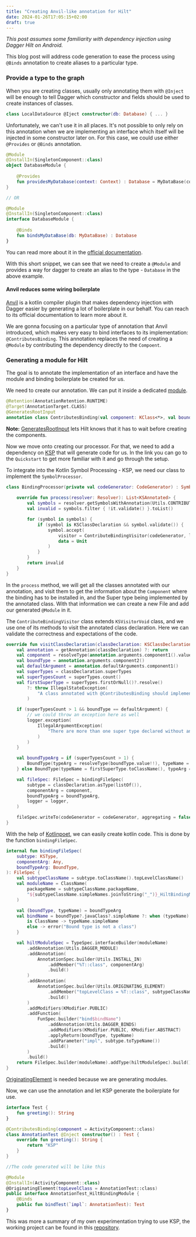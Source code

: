 ```yaml
---
title: "Creating Anvil-like annotation for Hilt"
date: 2024-01-26T17:05:15+02:00
draft: true
---
```


_This post assumes some familiarity with dependency injection using Dagger Hilt on Android._

This blog post will address code generation to ease the process using `@Binds` annotation to create aliases to a particular type.

### Provide a type to the graph

When you are creating classes, usually only annotating them with `@Inject` will be enough to tell Dagger which constructor and fields should be used to create instances of classes.

```kotlin
class LocalDataSource @Iject constructor(db: Database) { ... }
```

Unfortunately, we can't use it in all places. It's not possible to only rely on this annotation when we are implementing an interface which itself will be injected in some constructor later on. For this case, we could use either `@Provides` or `@Binds` annotation.

```kotlin
@Module
@InstallIn(SingletonComponent::class)
object DatabaseModule {
    
    @Provides
    fun providesMyDatabase(context: Context) : Database = MyDataBase(context)
}

// OR

@Module
@InstallIn(SingletonComponent::class)
interface DatabaseModule {
    
    @Binds
    fun bindsMyDataBase(db: MyDataBase) : Database
}
```

You can read more about it in the [official documentation](https://dagger.dev/dev-guide/).

With this short snippet, we can see that we need to create a `@Module` and provides a way for dagger to create an alias to the type - `Database` in the above example.

#### Anvil reduces some wiring boilerplate 
[Anvil](https://github.com/square/anvil) is a kotlin compiler plugin that makes dependency injection with Dagger easier by generating a lot of boilerplate in our behalf. You can reach to its official documentation to learn more about it. 

We are gonna focusing on a particular type of annotation that Anvil introduced, which makes very easy to bind interfaces to its implementation: `@ContributesBinding`. This annotation replaces the need of creating a `@Module` by contributing the dependency directly to the `Compoent`.

### Generating a module for Hilt

The goal is to annotate the implementation of an interface and have the module and binding boilerplate be created for us.

We need to create our annotation. We can put it inside a dedicated [module](https://github.com/brunohensel/Hilt-Annotation/tree/main/annotation). 
```kotlin
@Retention(AnnotationRetention.RUNTIME)
@Target(AnnotationTarget.CLASS)
@GeneratesRootInput
annotation class ContributesBinding(val component: KClass<*>, val boundType: KClass<*> = Any::class)
```
**Note:** [GeneratesRootInput](https://dagger.dev/api/latest/dagger/hilt/GeneratesRootInput.html) lets Hilt knows that it has to wait before creating the components.

Now we move onto creating our processor. For that, we need to add a dependency on [KSP](https://kotlinlang.org/docs/ksp-overview.html) that will generate code for us. In the link you can go to the `Quickstart` to get more familiar with it and go through the setup.

To integrate into the Kotlin Symbol Processing - KSP, we need our class to implement the `SymbolProcessor`. 

```kotlin
class BindingProcessor(private val codeGenerator: CodeGenerator) : SymbolProcessor {
    
    override fun process(resolver: Resolver): List<KSAnnotated> {
        val symbols = resolver.getSymbolsWithAnnotation(Utils.CONTRIBUTES_BINDING.canonicalName)
        val invalid = symbols.filter { !it.validate() }.toList()

        for (symbol in symbols) {
            if (symbol is KSClassDeclaration && symbol.validate()) {
                symbol.accept(
                    visitor = ContributeBindingVisitor(codeGenerator, logger),
                    data = Unit
                )
            }
        }
        return invalid
    }
} 
```
In the `process` method, we will get all the classes annotated with our annotation, and visit them to get the information about the `Component` where the binding has to be installed in, and the Super type being implemented by the annotated class. With that information we can create a new File and add our generated `@Module` in it.

The `ContributeBindingVisitor` class extends `KSVisitorVoid` class, and we use one of its methods to visit the annotated class declaration. Here we can validate the correctness and expectations of the code.

```kotlin
override fun visitClassDeclaration(classDeclaration: KSClassDeclaration, data: Unit) {
    val annotation = getAnnotation(classDeclaration) ?: return
    val component = resolveType(annotation.arguments.component1().value!!)
    val boundType = annotation.arguments.component2()
    val defaultArgument = annotation.defaultArguments.component1()
    val superTypes = classDeclaration.superTypes
    val superTypesCount = superTypes.count()
    val firstSuperType = superTypes.firstOrNull()?.resolve()
        ?: throw IllegalStateException(
            "A class annotated with @ContributesBinding should implement at least one interface"
        )

    if (superTypesCount > 1 && boundType == defaultArgument) {
        // we could throw an exception here as well
        logger.exception(
            IllegalArgumentException(
                "There are more than one super type declared without any bounded type declaration "
            )
        )
    }

    val boundTypeArg = if (superTypesCount > 1) {
        BoundType(typeArg = resolveType(boundType.value!!), typeName = null)
    } else BoundType(typeName = firstSuperType.toClassName(), typeArg = null)

    val fileSpec: FileSpec = bindingFileSpec(
        subtype = classDeclaration.asType(listOf()),
        componentArg = component,
        boundTypeArg = boundTypeArg,
        logger = logger,
    )

    fileSpec.writeTo(codeGenerator = codeGenerator, aggregating = false)
}
```

With the help of [Kotlinpoet](https://github.com/square/kotlinpoet), we can easily create kotlin code. This is done by the function `bindingFileSpec`.

```kotlin
internal fun bindingFileSpec(
    subtype: KSType,
    componentArg: Any,
    boundTypeArg: BoundType,
): FileSpec {
    val subtypeClassName = subtype.toClassName().topLevelClassName()
    val moduleName = ClassName(
        packageName = subtypeClassName.packageName,
        "${subtypeClassName.simpleNames.joinToString("_")}_HiltBindingModule"
    )

    val (boundType, typeName) = boundTypeArg
    val bindName = boundType?.javaClass?.simpleName ?: when (typeName) {
        is ClassName -> typeName.simpleName
        else -> error("Bound type is not a class")
    }

    val hiltModuleSpec = TypeSpec.interfaceBuilder(moduleName)
        .addAnnotation(Utils.DAGGER_MODULE)
        .addAnnotation(
            AnnotationSpec.builder(Utils.INSTALL_IN)
                .addMember("%T::class", componentArg)
                .build()
        )
        .addAnnotation(
            AnnotationSpec.builder(Utils.ORIGINATING_ELEMENT)
                .addMember("topLevelClass = %T::class", subtypeClassName)
                .build()
        )
        .addModifiers(KModifier.PUBLIC)
        .addFunction(
            FunSpec.builder("bind$bindName")
                .addAnnotation(Utils.DAGGER_BINDS)
                .addModifiers(KModifier.PUBLIC, KModifier.ABSTRACT)
                .applyReturn(boundType, typeName)
                .addParameter("impl", subtype.toTypeName())
                .build()
        )
        .build()
    return FileSpec.builder(moduleName).addType(hiltModuleSpec).build()
}
```

[OriginatingElement](https://dagger.dev/api/latest/dagger/hilt/codegen/OriginatingElement.html) is needed because we are generating modules.

Now, we can use the annotation and let KSP generate the boilerplate for use.

```kotlin
interface Test {
    fun greeting(): String
}

@ContributesBinding(component = ActivityComponent::class)
class AnnotationTest @Inject constructor() : Test {
    override fun greeting(): String {
        return "KSP"
    }
}

//The code generated will be like this

@Module
@InstallIn(ActivityComponent::class)
@OriginatingElement(topLevelClass = AnnotationTest::class)
public interface AnnotationTest_HiltBindingModule {
    @Binds
    public fun bindTest(`impl`: AnnotationTest): Test
}
```

This was more a summary of my own experimentation trying to use KSP, the working project can be found in this [repository](https://github.com/brunohensel/Hilt-Annotation). 
